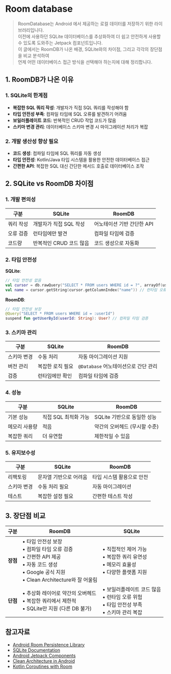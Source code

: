 # Room database

> RoomDatabase는 Android 에서 제공하는 로컬 데이터를 저장하기 위한 라이브러리입니다.  
> 이전에 사용하던 SQLite 데이터베이스를 추상화하여 더 쉽고 안전하게 사용할 수 있도록 도와주는 Jetpack 컴포넌트입니다.  
> 이 글에서는 RoomDB가 나온 배경, SQLite와의 차이점, 그리고 각각의 장단점을 비교 분석하여  
> 언제 어떤 데이터베이스 접근 방식을 선택해야 하는지에 대해 정리합니다.  

## 1. RoomDB가 나온 이유

### 1. SQLite의 한계점
- **복잡한 SQL 쿼리 작성**: 개발자가 직접 SQL 쿼리를 작성해야 함
- **타입 안전성 부족**: 컴파일 타임에 SQL 오류를 발견하기 어려움
- **보일러플레이트 코드**: 반복적인 CRUD 작업 코드가 많음
- **스키마 변경 관리**: 데이터베이스 스키마 변경 시 마이그레이션 처리가 복잡

### 2. 개발 생산성 향상 필요
- **코드 생성**: 컴파일 타임에 SQL 쿼리를 자동 생성
- **타입 안전성**: Kotlin/Java 타입 시스템을 활용한 안전한 데이터베이스 접근
- **간편한 API**: 복잡한 SQL 대신 간단한 메서드 호출로 데이터베이스 조작

## 2. SQLite vs RoomDB 차이점

### 1. **개발 편의성**

| 구분 | SQLite | RoomDB |
|------|--------|--------|
| 쿼리 작성 | 개발자가 직접 SQL 작성 | 어노테이션 기반 간단한 API |
| 오류 검증 | 런타임에만 발견 | 컴파일 타임에 검증 |
| 코드량 | 반복적인 CRUD 코드 많음 | 코드 생성으로 자동화 |

### 2. **타입 안전성**

**SQLite**:
```kotlin
// 타입 안전성 없음
val cursor = db.rawQuery("SELECT * FROM users WHERE id = ?", arrayOf(userId))
val name = cursor.getString(cursor.getColumnIndex("name")) // 런타임 오류 가능
```

**RoomDB**:
```kotlin
// 타입 안전성 보장
@Query("SELECT * FROM users WHERE id = :userId")
suspend fun getUserById(userId: String): User? // 컴파일 타임 검증
```

### 3. **스키마 관리**

| 구분 | SQLite | RoomDB |
|------|--------|--------|
| 스키마 변경 | 수동 처리 | 자동 마이그레이션 지원 |
| 버전 관리 | 복잡한 로직 필요 | `@Database` 어노테이션으로 간단 관리 |
| 검증 | 런타임에만 확인 | 컴파일 타임에 검증 |

### 4. **성능**

| 구분 | SQLite | RoomDB |
|------|--------|--------|
| 기본 성능 | 직접 SQL 최적화 가능 | SQLite 기반으로 동일한 성능 |
| 메모리 사용량 | 적음 | 약간의 오버헤드 (무시할 수준) |
| 복잡한 쿼리 | 더 유연함 | 제한적일 수 있음 |


### 5. **유지보수성**

| 구분 | SQLite | RoomDB |
|------|--------|--------|
| 리팩토링 | 문자열 기반으로 어려움 | 타입 시스템 활용으로 안전 |
| 스키마 변경 | 수동 처리 필요 | 자동 마이그레이션 |
| 테스트 | 복잡한 설정 필요 | 간편한 테스트 작성 |

## 3. 장단점 비교

| 구분 | RoomDB | SQLite |
|------|--------|--------|
| **장점** | • 타입 안전성 보장<br>• 컴파일 타임 오류 검증<br>• 간편한 API 제공<br>• 자동 코드 생성<br>• Google 공식 지원<br>• Clean Architecture와 잘 어울림 | • 직접적인 제어 가능<br>• 복잡한 쿼리 유연성<br>• 메모리 효율성<br>• 다양한 플랫폼 지원 |
| **단점** | • 추상화 레이어로 약간의 오버헤드<br>• 복잡한 쿼리에서 제한적<br>• SQLite만 지원 (다른 DB 불가) | • 보일러플레이트 코드 많음<br>• 런타임 오류 위험<br>• 타입 안전성 부족<br>• 스키마 관리 복잡 |

## 참고자료

- [Android Room Persistence Library](https://developer.android.com/training/data-storage/room)
- [SQLite Documentation](https://www.sqlite.org/docs.html)
- [Android Jetpack Components](https://developer.android.com/jetpack)
- [Clean Architecture in Android](https://developer.android.com/topic/architecture)
- [Kotlin Coroutines with Room](https://developer.android.com/kotlin/coroutines) 
